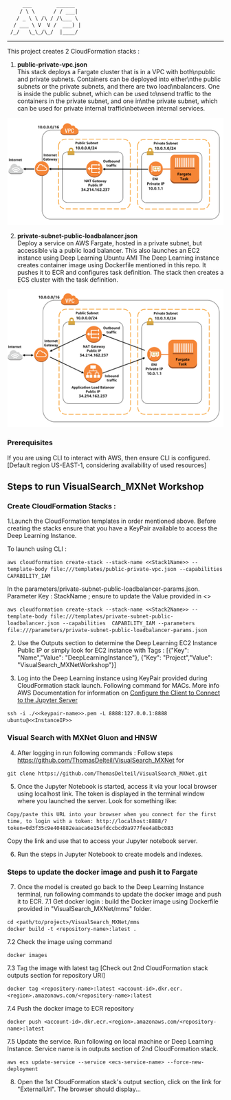          ___        ______    
        / \ \      / / ___|   
       / _ \ \ /\ / /\___ \  
      / ___ \ V  V /  ___) | 
     /_/   \_\_/\_/  |____/   
 ----------------------------------------------------------------- 

This project creates 2 CloudFormation stacks :
1. **public-private-vpc.json**   
This stack deploys a Fargate cluster that is in a VPC with both\npublic and private subnets. Containers can be deployed into either\nthe public subnets or the private subnets, and there are two load\nbalancers. One is inside the public subnet, which can be used to\nsend traffic to the containers in the private subnet, and one in\nthe private subnet, which can be used for private internal traffic\nbetween internal services.

![private task](images/private-task.png)

2. **private-subnet-public-loadbalancer.json**   
Deploy a service on AWS Fargate, hosted in a private subnet, but accessible via a public load balancer. This also launches an EC2 instance using Deep Learning Ubuntu AMI
The Deep Learning instance creates container image using Dockerfile mentioned in this repo. It pushes it to ECR and configures task definition.
The stack then creates a ECS cluster with the task definition.

![private subnet public load balancer](images/private-task-public-loadbalancer.png)

### Prerequisites

If you are using CLI to interact with AWS, then ensure CLI is configured. [Default region US-EAST-1, considering availability of used resources]

## Steps to run VisualSearch_MXNet Workshop

 
 
### Create CloudFormation Stacks :  
1.Launch the CloudFormation templates in order mentioned above. Before creating the stacks ensure that you have a KeyPair available to access the Deep Learning Instance.
 
To launch using CLI :  
```
aws cloudformation create-stack --stack-name <<Stack1Name>> --template-body file:///templates/public-private-vpc.json --capabilities  CAPABILITY_IAM 
```

In the parameters/private-subnet-public-loadbalancer-params.json. Parameter Key : StackName ; ensure to update the Value provided in <<Stack1Name>>

```
aws cloudformation create-stack --stack-name <<Stack2Name>> --template-body file:///templates/private-subnet-public-loadbalancer.json --capabilities  CAPABILITY_IAM --parameters file:///parameters/private-subnet-public-loadbalancer-params.json 
```

2. Use the Outputs section to determine the Deep Learning EC2 Instance Public IP or simply look for EC2 instance with Tags : 
[{"Key": "Name","Value": "DeepLearningInstance"}, {"Key": "Project","Value": "VisualSearch_MXNetWorkshop"}]


3. Log into the Deep Learning instance using KeyPair provided during CloudFormation stack launch. 
Following command for MACs. 
More info AWS Documentation for information on [Configure the Client to Connect to the Jupyter Server](https://docs.aws.amazon.com/dlami/latest/devguide/setup-jupyter-configure-client.html) 


```
ssh -i ./<<keypair-name>>.pem -L 8888:127.0.0.1:8888 ubuntu@<<InstanceIP>>
```

### Visual Search with MXNet Gluon and HNSW

4.  After logging in run following commands :
Follow steps https://github.com/ThomasDelteil/VisualSearch_MXNet for

```
git clone https://github.com/ThomasDelteil/VisualSearch_MXNet.git
```


5.  Once the Jupyter Notebook is started, access it via your local browser using localhost link. The token is displayed in the terminal window where you launched the server. Look for something like:
```
Copy/paste this URL into your browser when you connect for the first time, to login with a token: http://localhost:8888/?token=0d3f35c9e404882eaaca6e15efdccbcd9a977fee4a8bc083
```

Copy the link and use that to access your Jupyter notebook server.
  

6.  Run the steps in Jupyter Notebook to create models and indexes.
  

### Steps to update the docker image and push it to Fargate

7.  Once the model is created go back to the Deep Learning Instance terminal, run following commands to update the docker image and push it to ECR.
7.1 Get docker login :
build the Docker image using Dockerfile provided in "VisualSearch_MXNet/mms" folder.

```
cd <path/to/project>/VisualSearch_MXNet/mms
docker build -t <repository-name>:latest .
```

7.2 Check the image using command

```
docker images
```

7.3 Tag the image with latest tag [Check out 2nd CloudFormation stack outputs section for repository URI]
```
docker tag <repository-name>:latest <account-id>.dkr.ecr.<region>.amazonaws.com/<repository-name>:latest
```

7.4 Push the docker image to ECR repository

```
docker push <account-id>.dkr.ecr.<region>.amazonaws.com/<repository-name>:latest
```

7.5 Update the service. Run following on local machine or Deep Learning Instance. Service name is in outputs section of 2nd CloudFormation stack.
```
aws ecs update-service --service <ecs-service-name> --force-new-deployment
```

8. Open the 1st CloudFormation stack's output section, click on the link for "ExternalUrl". The browser should display...
